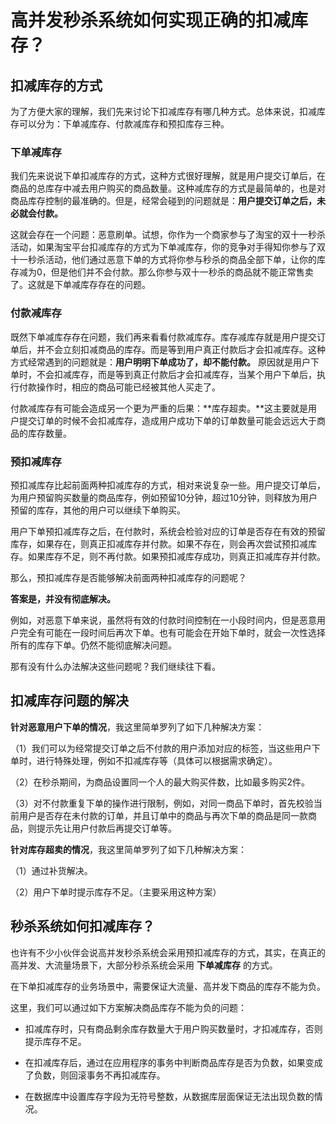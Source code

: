 # 高并发秒杀系统如何实现正确的扣减库存？

## 扣减库存的方式

为了方便大家的理解，我们先来讨论下扣减库存有哪几种方式。总体来说，扣减库存可以分为：下单减库存、付款减库存和预扣库存三种。

### 下单减库存

我们先来说说下单扣减库存的方式，这种方式很好理解，就是用户提交订单后，在商品的总库存中减去用户购买的商品数量。这种减库存的方式是最简单的，也是对商品库存控制的最准确的。但是，经常会碰到的问题就是：**用户提交订单之后，未必就会付款。**

这就会存在一个问题：恶意刷单。试想，你作为一个商家参与了淘宝的双十一秒杀活动，如果淘宝平台扣减库存的方式为下单减库存，你的竞争对手得知你参与了双十一秒杀活动，他们通过恶意下单的方式将你参与秒杀的商品全部下单，让你的库存减为0，但是他们并不会付款。那么你参与双十一秒杀的商品就不能正常售卖了。这就是下单减库存存在的问题。

### 付款减库存

既然下单减库存存在问题，我们再来看看付款减库存。库存减库存就是用户提交订单后，并不会立刻扣减商品的库存。而是等到用户真正付款后才会扣减库存。这种方式经常遇到的问题就是：**用户明明下单成功了，却不能付款。** 原因就是用户下单时，不会扣减库存，而是等到真正付款后才会扣减库存，当某个用户下单后，执行付款操作时，相应的商品可能已经被其他人买走了。

付款减库存有可能会造成另一个更为严重的后果：**库存超卖。**这主要就是用户提交订单的时候不会扣减库存，造成用户成功下单的订单数量可能会远远大于商品的库存数量。

### 预扣减库存

预扣减库存比起前面两种扣减库存的方式，相对来说复杂一些。用户提交订单后，为用户预留购买数量的商品库存，例如预留10分钟，超过10分钟，则释放为用户预留的库存，其他的用户可以继续下单购买。

用户下单预扣减库存之后，在付款时，系统会检验对应的订单是否存在有效的预留库存，如果存在，则真正扣减库存并付款。如果不存在，则会再次尝试预扣减库存。如果库存不足，则不再付款。如果预扣减库存成功，则真正扣减库存并付款。

那么，预扣减库存是否能够解决前面两种扣减库存的问题呢？

**答案是，并没有彻底解决。**

例如，对恶意下单来说，虽然将有效的付款时间控制在一小段时间内，但是恶意用户完全有可能在一段时间后再次下单。也有可能会在开始下单时，就会一次性选择所有的库存下单。仍然不能彻底解决问题。

那有没有什么办法解决这些问题呢？我们继续往下看。



## 扣减库存问题的解决

**针对恶意用户下单的情况**，我这里简单罗列了如下几种解决方案：

（1）我们可以为经常提交订单之后不付款的用户添加对应的标签，当这些用户下单时，进行特殊处理，例如不扣减库存等（具体可以根据需求确定）。

（2）在秒杀期间，为商品设置同一个人的最大购买件数，比如最多购买2件。

（3）对不付款重复下单的操作进行限制，例如，对同一商品下单时，首先校验当前用户是否存在未付款的订单，并且订单中的商品与再次下单的商品是同一款商品，则提示先让用户付款后再提交订单等。

**针对库存超卖的情况**，我这里简单罗列了如下几种解决方案：

（1）通过补货解决。

（2）用户下单时提示库存不足。（主要采用这种方案）

## 秒杀系统如何扣减库存？

也许有不少小伙伴会说高并发秒杀系统会采用预扣减库存的方式，其实，在真正的高并发、大流量场景下，大部分秒杀系统会采用 **下单减库存** 的方式。

在下单扣减库存的业务场景中，需要保证大流量、高并发下商品的库存不能为负。

这里，我们可以通过如下方案解决商品库存不能为负的问题：

- 扣减库存时，只有商品剩余库存数量大于用户购买数量时，才扣减库存，否则提示库存不足。

- 在扣减库存后，通过在应用程序的事务中判断商品库存是否为负数，如果变成了负数，则回滚事务不再扣减库存。

- 在数据库中设置库存字段为无符号整数，从数据库层面保证无法出现负数的情况。



